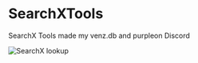# SearchXTools
SearchX Tools made my venz.db and purpleon Discord


![SearchX lookup](https://github.com/user-attachments/assets/a19750f6-3b98-4ec9-8c0b-ef0d78ef7975)
